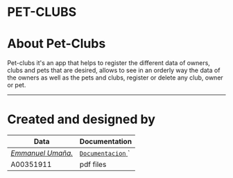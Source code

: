 # PET-CLUBS

# About Pet-Clubs

Pet-clubs it's an app that helps to register the different data of owners, clubs and pets that are desired, allows to see in an orderly way the data of the owners as well as the pets and clubs, register or delete any club, owner or pet.
___

# Created and designed by

Data | Documentation | 
--- | --- 
[*Emmanuel Umaña.*](https://github.com/idkwhattoputkk) | [ `Documentacion` ](https://docs.google.com/document/d/1tI85EQwc7_KuH0VfSeIHX9wY9fH2ehUgd0fG0zfRO1I/edit?usp=sharing)` | 
A00351911 | pdf files

